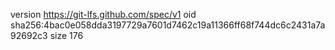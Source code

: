 version https://git-lfs.github.com/spec/v1
oid sha256:4bac0e058dda3197729a7601d7462c19a11366ff68f744dc6c2431a7a92692c3
size 176
